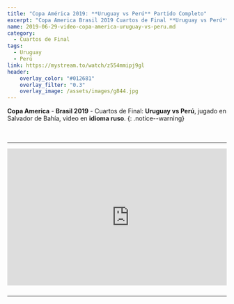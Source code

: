 ```yaml
---
title: "Copa América 2019: **Uruguay vs Perú** Partido Completo"
excerpt: "Copa America Brasil 2019 Cuartos de Final **Uruguay vs Perú** Partido Completo"
name: 2019-06-29-video-copa-america-uruguay-vs-peru.md
category:
  - Cuartos de Final
tags:
  - Uruguay
  - Perú
link: https://mystream.to/watch/z554mmipj9gl
header:
    overlay_color: "#012681"
    overlay_filter: "0.3"
    overlay_image: /assets/images/g844.jpg
---
```


**Copa America** - **Brasil 2019** - Cuartos de Final: **Uruguay vs Perú**, jugado en Salvador de Bahía, video en **idioma ruso**.
{: .notice--warning}

<style>
	td {
	padding: 0;
	border-bottom: 0;
}
</style>

<br>
<div id="media">
	<center>
		<table>
			<tbody>
  				<tr>
					<td height="13" width="21" background="{{ site.url }}/{{ site.baseurl }}/assets/images/12421152032.png"></td>
					<td height="13" background="{{ site.url }}/{{ site.baseurl }}/assets/images/55452124552.png"></td>
					<td height="13" width="21" background="{{ site.url }}/{{ site.baseurl }}/assets/images/45454787.png"></td>
  				</tr>
				<tr>
					<td width="21" background="{{ site.url }}/{{ site.baseurl }}/assets/images/21210212120.png"></td>
					<td>
						<iframe src="https://embed.mystream.to/z554mmipj9gl" scrolling="no" frameborder="0" width="560" height="315" allowfullscreen="true" webkitallowfullscreen="true" mozallowfullscreen="true"></iframe>
					</td>
    					<td width="21" background="{{ site.url }}/{{ site.baseurl }}/assets/images/203233451.png"></td>
  				</tr>
				<tr>
    					<td height="17" width="21" background="{{ site.url }}/{{ site.baseurl }}/assets/images/23121542.png"></td>
    					<td height="17" background="{{ site.url }}/{{ site.baseurl }}/assets/images/12345456.png"></td>
    					<td height="25" width="21" background="{{ site.url }}/{{ site.baseurl }}/assets/images/2656564.png"></td>
  				</tr>
			</tbody>
		</table>
	</center>
</div>
